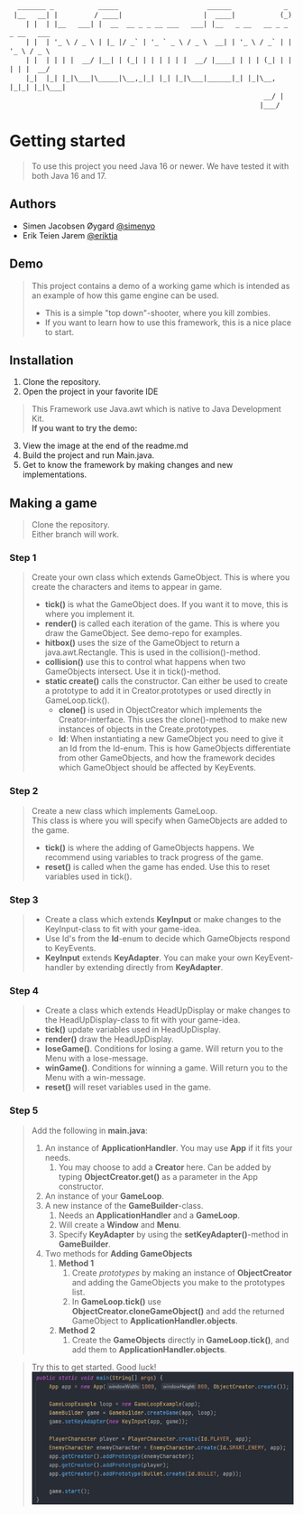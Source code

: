 ````
  _______ _           _____                      ______             _            
 |__   __| |         / ____|                    |  ____|           (_)           
    | |  | |__   ___| |  __  __ _ _ __ ___   ___| |__   _ __   __ _ _ _ __   ___ 
    | |  | '_ \ / _ \ | |_ |/ _` | '_ ` _ \ / _ \  __| | '_ \ / _` | | '_ \ / _ \
    | |  | | | |  __/ |__| | (_| | | | | | |  __/ |____| | | | (_| | | | | |  __/
    |_|  |_| |_|\___|\_____|\__,_|_| |_| |_|\___|______|_| |_|\__, |_|_| |_|\___|
                                                               __/ |             
                                                              |___/              
````

# Getting started
>To use this project you need Java 16 or newer.
>We have tested it with both Java 16 and 17.

## Authors
- Simen Jacobsen Øygard [@simenyo](https://www.github.com/simenyo)
- Erik Teien Jarem [@eriktja](https://www.github.com/eriktja)

## Demo
> This project contains a demo of a working game which is intended as an example of how this game engine can be used. 
> - This is a simple "top down"-shooter, where you kill zombies.
> - If  you want to learn how to use this framework, this is a nice place to start.

## Installation
1. Clone the repository.
2. Open the project in your favorite IDE
>This Framework use Java.awt which is native to Java Development Kit. 
> <br>__If you want to try the demo:__
3. View the image at the end of the readme.md
4. Build the project and run Main.java.
5. Get to know the framework by making changes and new implementations.


## Making a game

> Clone the repository.<br> 
>Either branch will work.

### Step 1
>Create your own class which extends GameObject. This is where you create the characters and items to appear in game.
>   - __tick()__ is what the GameObject does. If you want it to move, this is where you implement it.
>   - __render()__ is called each iteration of the game. This is where you draw the GameObject. See demo-repo for examples.
>   - __hitbox()__ uses the size of the GameObject to return a java.awt.Rectangle. This is used in the collision()-method.
>   - __collision()__ use this to control what happens when two GameObjects intersect. Use it in tick()-method.
>   - __static create()__ calls the constructor. Can either be used to create a prototype to add it in Creator.prototypes or used directly in GameLoop.tick().
>       - __clone()__ is used in ObjectCreator which implements the Creator-interface. This uses the clone()-method to make new instances of objects in the Create.prototypes.
>       - __Id__: When instantiating a new GameObject you need to give it an Id from the Id-enum. This is how GameObjects differentiate from other GameObjects, and how the framework decides which GameObject should be affected by KeyEvents. 
### Step 2
> Create a new class which implements GameLoop. <br>This class is where you will specify when GameObjects are added to the game.
> - __tick()__ is where the adding of GameObjects happens. We recommend using variables to track progress of the game.
> - __reset()__ is called when the game has ended. Use this to reset variables used in tick().
### Step 3
> - Create a class which extends __KeyInput__ or make changes to the KeyInput-class to fit with your game-idea.
> - Use Id's from the __Id__-enum to decide which GameObjects respond to KeyEvents. 
> - __KeyInput__ extends __KeyAdapter__. You can make your own KeyEvent-handler by extending directly from __KeyAdapter__.
### Step 4
> - Create a class which extends HeadUpDisplay or make changes to the HeadUpDisplay-class to fit with your game-idea.
> - __tick()__ update variables used in HeadUpDisplay.
> - __render()__ draw the HeadUpDisplay.
> - __loseGame()__. Conditions for losing a game. Will return you to the Menu with a lose-message.
> - __winGame()__. Conditions for winning a game. Will return you to the Menu with a win-message.
> - __reset()__ will reset variables used in the game. 
### Step 5
> Add the following in __main.java__:
> 1. An instance of __ApplicationHandler__. You may use __App__ if it fits your needs. 
>    1. You may choose to add a __Creator__ here. Can be added by typing __ObjectCreator.get()__ as a parameter in the App constructor.
> 2. An instance of your __GameLoop__.
> 3. A new instance of the __GameBuilder__-class. 
>    1. Needs an __ApplicationHandler__ and a __GameLoop__.
>    2. Will create a __Window__ and __Menu__.
>    3. Specify __KeyAdapter__ by using the __setKeyAdapter()__-method in __GameBuilder__.
> 4. Two methods for __Adding GameObjects__
>    1. __Method 1__
>       1. Create _prototypes_ by making an instance of __ObjectCreator__ and adding the GameObjects you make to the prototypes list.
>       2. In __GameLoop.tick()__ use __ObjectCreator.cloneGameObject()__ and add the returned GameObject to __ApplicationHandler.objects__.
>    2. __Method 2__
>       1. Create the __GameObjects__ directly in __GameLoop.tick()__, and add them to __ApplicationHandler.objects__.

>Try this to get started. Good luck!
>![Example of code-implementation](Resources/images/main.jpg)
